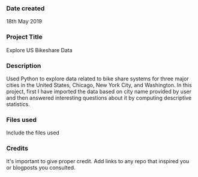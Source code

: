 ### Date created
18th May 2019

### Project Title
Explore US Bikeshare Data

### Description
Used Python to explore data related to bike share systems for three major cities in the United States, Chicago, New York City, and Washington. In this project, first I have imported the data based on city name provided by user and then answered interesting questions about it by computing descriptive statistics.

### Files used
Include the files used

### Credits
It's important to give proper credit. Add links to any repo that inspired you or blogposts you consulted.